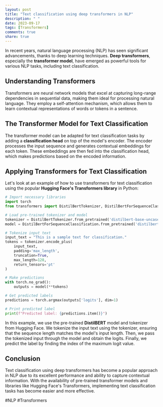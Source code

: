 ```yaml
---
layout: post
title: "Text classification using deep transformers in NLP"
description: " "
date: 2023-09-17
tags: [Transformers]
comments: true
share: true
---
```


In recent years, natural language processing (NLP) has seen significant advancements, thanks to deep learning techniques. **Deep transformers**, especially the **transformer model**, have emerged as powerful tools for various NLP tasks, including text classification.

## Understanding Transformers

Transformers are neural network models that excel at capturing long-range dependencies in sequential data, making them ideal for processing natural language. They employ a self-attention mechanism, which allows them to learn contextual representations of words or tokens in a sentence.

## The Transformer Model for Text Classification

The transformer model can be adapted for text classification tasks by adding a **classification head** on top of the model's encoder. The encoder processes the input sequence and generates contextual embeddings for each token. These embeddings are then fed into the classification head, which makes predictions based on the encoded information.

## Applying Transformers for Text Classification

Let's look at an example of how to use transformers for text classification using the popular **Hugging Face's Transformers library** in Python:

```python
# Import necessary libraries
import torch
from transformers import DistilBertTokenizer, DistilBertForSequenceClassification

# Load pre-trained tokenizer and model
tokenizer = DistilBertTokenizer.from_pretrained('distilbert-base-uncased')
model = DistilBertForSequenceClassification.from_pretrained('distilbert-base-uncased')

# Tokenize input text
input_text = "This is a sample text for classification."
tokens = tokenizer.encode_plus(
    input_text,
    padding='max_length',
    truncation=True,
    max_length=128,
    return_tensors='pt'
)

# Make predictions
with torch.no_grad():
    outputs = model(**tokens)

# Get predicted labels
predictions = torch.argmax(outputs['logits'], dim=1)

# Print predicted label
print(f"Predicted label: {predictions.item()}")
```

In this example, we use the pre-trained **DistilBERT** model and tokenizer from Hugging Face. We tokenize the input text using the tokenizer, ensuring that the sequence length matches the model's input length. Then, we pass the tokenized input through the model and obtain the logits. Finally, we predict the label by finding the index of the maximum logit value.

## Conclusion

Text classification using deep transformers has become a popular approach in NLP due to its excellent performance and ability to capture contextual information. With the availability of pre-trained transformer models and libraries like Hugging Face's Transformers, implementing text classification tasks has become easier and more effective.

#NLP #Transformers